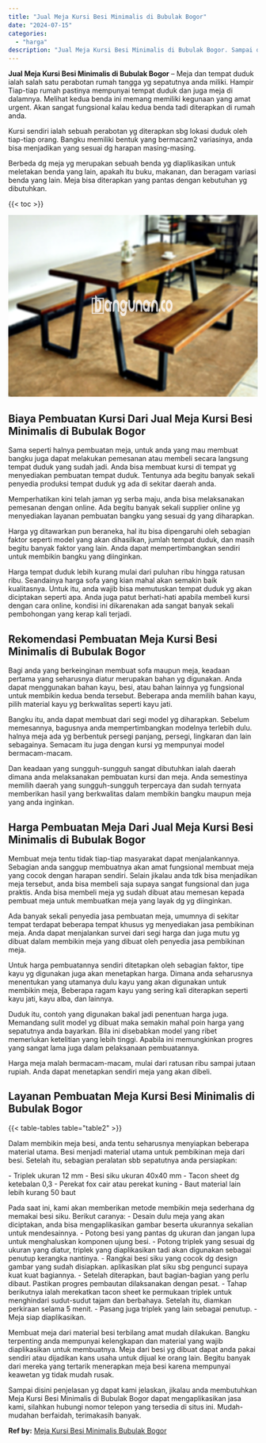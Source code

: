 ```yaml
---
title: "Jual Meja Kursi Besi Minimalis di Bubulak Bogor"
date: "2024-07-15"
categories: 
  - "harga"
description: "Jual Meja Kursi Besi Minimalis di Bubulak Bogor. Sampai disini penjelasan yg dapat kami jelaskan, jikalau anda membutuhkan Meja Kursi Besi Minimalis di Bubul..."
---
```


**Jual Meja Kursi Besi Minimalis di Bubulak Bogor** – Meja dan tempat duduk ialah salah satu perabotan rumah tangga yg sepatutnya anda miliki. Hampir Tiap-tiap rumah pastinya mempunyai tempat duduk dan juga meja di dalamnya. Melihat kedua benda ini memang memiliki kegunaan yang amat urgent. Akan sangat fungsional kalau kedua benda tadi diterapkan di rumah anda.

Kursi sendiri ialah sebuah perabotan yg diterapkan sbg lokasi duduk oleh tiap-tiap orang. Bangku memiliki bentuk yang bermacam2 variasinya, anda bisa menjadikan yang sesuai dg harapan masing-masing.

Berbeda dg meja yg merupakan sebuah benda yg diaplikasikan untuk meletakan benda yang lain, apakah itu buku, makanan, dan beragam variasi benda yang lain. Meja bisa diterapkan yang pantas dengan kebutuhan yg dibutuhkan.

{{< toc >}}

![Jual Meja Kursi Besi Minimalis di Bubulak Bogor](/images/jual-meja-besi-murah19.png)

## Biaya Pembuatan Kursi Dari Jual Meja Kursi Besi Minimalis di Bubulak Bogor

Sama seperti halnya pembuatan meja, untuk anda yang mau membuat bangku juga dapat melakukan pemesanan atau membeli secara langsung tempat duduk yang sudah jadi. Anda bisa membuat kursi di tempat yg menyediakan pembuatan tempat duduk. Tentunya ada begitu banyak sekali penyedia produksi tempat duduk yg ada di sekitar daerah anda.

Memperhatikan kini telah jaman yg serba maju, anda bisa melaksanakan pemesanan dengan online. Ada begitu banyak sekali supplier online yg menyediakan layanan pembuatan bangku yang sesuai dg yang diharapkan.

Harga yg ditawarkan pun beraneka, hal itu bisa dipengaruhi oleh sebagian faktor seperti model yang akan dihasilkan, jumlah tempat duduk, dan masih begitu banyak faktor yang lain. Anda dapat mempertimbangkan sendiri untuk membikin bangku yang diinginkan.

Harga tempat duduk lebih kurang mulai dari puluhan ribu hingga ratusan ribu. Seandainya harga sofa yang kian mahal akan semakin baik kualitasnya. Untuk itu, anda wajib bisa memutuskan tempat duduk yg akan diciptakan seperti apa. Anda juga patut berhati-hati apabila membeli kursi dengan cara online, kondisi ini dikarenakan ada sangat banyak sekali pembohongan yang kerap kali terjadi.

## Rekomendasi Pembuatan Meja Kursi Besi Minimalis di Bubulak Bogor

Bagi anda yang berkeinginan membuat sofa maupun meja, keadaan pertama yang seharusnya diatur merupakan bahan yg digunakan. Anda dapat menggunakan bahan kayu, besi, atau bahan lainnya yg fungsional untuk membikin kedua benda tersebut. Beberapa anda memilih bahan kayu, pilih material kayu yg berkwalitas seperti kayu jati.

Bangku itu, anda dapat membuat dari segi model yg diharapkan. Sebelum memesannya, bagusnya anda mempertimbangkan modelnya terlebih dulu. halnya meja ada yg berbentuk persegi panjang, persegi, lingkaran dan lain sebagainya. Semacam itu juga dengan kursi yg mempunyai model bermacam-macam.

Dan keadaan yang sungguh-sungguh sangat dibutuhkan ialah daerah dimana anda melaksanakan pembuatan kursi dan meja. Anda semestinya memilih daerah yang sungguh-sungguh terpercaya dan sudah ternyata memberikan hasil yang berkwalitas dalam membikin bangku maupun meja yang anda inginkan.

## Harga Pembuatan Meja Dari Jual Meja Kursi Besi Minimalis di Bubulak Bogor

Membuat meja tentu tidak tiap-tiap masyarakat dapat menjalankannya. Sebagian anda sanggup membuatnya akan amat fungsional membuat meja yang cocok dengan harapan sendiri. Selain jikalau anda tdk bisa menjadikan meja tersebut, anda bisa membeli saja supaya sangat fungsional dan juga praktis. Anda bisa membeli meja yg sudah dibuat atau memesan kepada pembuat meja untuk membuatkan meja yang layak dg yg diinginkan.

Ada banyak sekali penyedia jasa pembuatan meja, umumnya di sekitar tempat terdapat beberapa tempat khusus yg menyediakan jasa pembikinan meja. Anda dapat menjalankan survei dari segi harga dan juga mutu yg dibuat dalam membikin meja yang dibuat oleh penyedia jasa pembikinan meja.

Untuk harga pembuatannya sendiri ditetapkan oleh sebagian faktor, tipe kayu yg digunakan juga akan menetapkan harga. Dimana anda seharusnya menentukan yang utamanya dulu kayu yang akan digunakan untuk membikin meja, Beberapa ragam kayu yang sering kali diterapkan seperti kayu jati, kayu alba, dan lainnya.

Duduk itu, contoh yang digunakan bakal jadi penentuan harga juga. Memandang sulit model yg dibuat maka semakin mahal poin harga yang sepatutnya anda bayarkan. Bila ini disebabkan model yang ribet memerlukan ketelitian yang lebih tinggi. Apabila ini memungkinkan progres yang sangat lama juga dalam pelaksanaan pembuatannya.

Harga meja malah bermacam-macam, mulai dari ratusan ribu sampai jutaan rupiah. Anda dapat menetapkan sendiri meja yang akan dibeli.

## Layanan Pembuatan Meja Kursi Besi Minimalis di Bubulak Bogor

{{< table-tables table="table2" >}}

Dalam membikin meja besi, anda tentu seharusnya menyiapkan beberapa material utama. Besi menjadi material utama untuk pembikinan meja dari besi. Setelah itu, sebagian peralatan sbb sepatutnya anda persiapkan:

\- Triplek ukuran 12 mm - Besi siku ukuran 40x40 mm - Tacon sheet dg ketebalan 0,3 - Perekat fox cair atau perekat kuning - Baut material lain lebih kurang 50 baut

Pada saat ini, kami akan memberikan metode membikin meja sederhana dg memakai besi siku. Berikut caranya: - Desain dulu meja yang akan diciptakan, anda bisa mengaplikasikan gambar beserta ukurannya sekalian untuk mendesainnya. - Potong besi yang pantas dg ukuran dan jangan lupa untuk menghaluskan komponen ujung besi. - Potong triplek yang sesuai dg ukuran yang diatur, triplek yang diaplikasikan tadi akan digunakan sebagai penutup kerangka nantinya. - Rangkai besi siku yang cocok dg design gambar yang sudah disiapkan. aplikasikan plat siku sbg pengunci supaya kuat kuat bagiannya. - Setelah diterapkan, baut bagian-bagian yang perlu dibaut. Pastikan progres pembautan dilaksanakan dengan pesat. - Tahap berikutnya ialah merekatkan tacon sheet ke permukaan triplek untuk menghindari sudut-sudut tajam dan berbahaya. Setelah itu, diamkan perkiraan selama 5 menit. - Pasang juga triplek yang lain sebagai penutup. - Meja siap diaplikasikan.

Membuat meja dari material besi terbilang amat mudah dilakukan. Bangku terpenting anda mempunyai kelengkapan dan material yang wajib diaplikasikan untuk membuatnya. Meja dari besi yg dibuat dapat anda pakai sendiri atau dijadikan kans usaha untuk dijual ke orang lain. Begitu banyak dari mereka yang tertarik menerapkan meja besi karena mempunyai keawetan yg tidak mudah rusak.

Sampai disini penjelasan yg dapat kami jelaskan, jikalau anda membutuhkan Meja Kursi Besi Minimalis di Bubulak Bogor dapat mengaplikasikan jasa kami, silahkan hubungi nomor telepon yang tersedia di situs ini. Mudah-mudahan berfaidah, terimakasih banyak.

**Ref by:** [Meja Kursi Besi Minimalis Bubulak Bogor](https://id.wikipedia.org/wiki/Meja)
